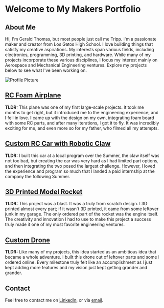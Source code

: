 # Welcome to My Makers Portfolio

## About Me
Hi, I'm Gerald Thomas, but most people just call me Tripp. I'm a passionate maker and creator from Los Gatos High School. I love building things that satisfy my creative aspirations. My interests span various fields, including electronics, programming, 3D printing, and hardware. While many of my projects incorporate these various disciplines, I focus my interest mainly on Aerospace and Mechanical Engineering ventures. Explore my projects below to see what I've been working on.

![Profile Picture](./images/CoverPhoto.jpeg)


## [RC Foam Airplane](./plane.md)
**TLDR:** This plane was one of my first large-scale projects. It took me months to get right, but it introduced me to the engineering experience, and I fell in love. I came up with the design on my own, integrating foam board with some RC parts, and after many iterations, I got it to fly. It was incredibly exciting for me, and even more so for my father, who filmed all my attempts. 

## [Custom RC Car with Robotic Claw](./car.md)
**TLDR:** I built this car at a local program over the Summer, the claw itself was not too bad, but creating the car was very hard as I had limited part options, and then integrating the two posed the largest challenge. However, I loved the experience and program so much that I landed a paid internship at the company the following Summer. 

## [3D Printed Model Rocket](./rocket.md)
**TLDR:** This project was a blast. It was a truly from scratch design. I 3D printed almost every part; if it wasn't 3D printed, it came from some leftover junk in my garage. The only ordered part of the rocket was the engine itself. The creativity and innovation I had to use to make this project a success truly made it one of my most favorite engineering ventures.

## [Custom Drone](./drone.md)
**TLDR:** Like many of my projects, this idea started as an ambitious idea that became a whole adventure. I built this drone out of leftover parts and some I ordered online. Every milestone truly felt like an accomplishment as I just kept adding more features and my vision just kept getting grander and grander. 


## Contact
Feel free to contact me on [LinkedIn](your_linkedin_profile), or via [email](mailto:geraldrtripp@gmail.com).


